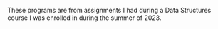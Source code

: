 These programs are from assignments I had during a Data Structures course I was enrolled in during the summer of 2023. 
